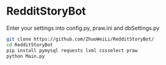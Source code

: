 # RedditStoryBot

Enter your settings into config.py, praw.ini and dbSettings.py

```bash
git clone https://github.com/ZhuoWeiLi/RedditStoryBot/
cd RedditStoryBot
pip install pymysql requests lxml cssselect praw 
python Main.py
```
